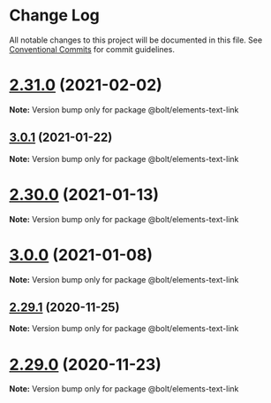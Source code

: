 # Change Log

All notable changes to this project will be documented in this file.
See [Conventional Commits](https://conventionalcommits.org) for commit guidelines.

# [2.31.0](https://github.com/bolt-design-system/bolt/tree/master/packages/elements/bolt-text-link/compare/v2.30.2...v2.31.0) (2021-02-02)

**Note:** Version bump only for package @bolt/elements-text-link





## [3.0.1](https://github.com/bolt-design-system/bolt/tree/master/packages/elements/bolt-text-link/compare/v3.0.0...v3.0.1) (2021-01-22)

**Note:** Version bump only for package @bolt/elements-text-link





# [2.30.0](https://github.com/bolt-design-system/bolt/tree/master/packages/elements/bolt-text-link/compare/v2.29.3...v2.30.0) (2021-01-13)

**Note:** Version bump only for package @bolt/elements-text-link





# [3.0.0](https://github.com/bolt-design-system/bolt/tree/master/packages/elements/bolt-text-link/compare/v2.29.3...v3.0.0) (2021-01-08)

**Note:** Version bump only for package @bolt/elements-text-link





## [2.29.1](https://github.com/bolt-design-system/bolt/tree/master/packages/elements/bolt-text-link/compare/v2.29.0...v2.29.1) (2020-11-25)

**Note:** Version bump only for package @bolt/elements-text-link





# [2.29.0](https://github.com/bolt-design-system/bolt/tree/master/packages/elements/bolt-text-link/compare/v2.28.0...v2.29.0) (2020-11-23)

**Note:** Version bump only for package @bolt/elements-text-link
